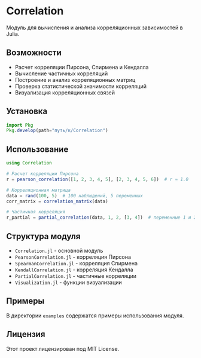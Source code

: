 # Correlation

Модуль для вычисления и анализа корреляционных зависимостей в Julia.

## Возможности

- Расчет корреляции Пирсона, Спирмена и Кендалла
- Вычисление частичных корреляций
- Построение и анализ корреляционных матриц
- Проверка статистической значимости корреляций
- Визуализация корреляционных связей

## Установка

```julia
import Pkg
Pkg.develop(path="путь/к/Correlation")
```

## Использование

```julia
using Correlation

# Расчет корреляции Пирсона
r = pearson_correlation([1, 2, 3, 4, 5], [2, 3, 4, 5, 6])  # r ≈ 1.0

# Корреляционная матрица
data = rand(100, 5)  # 100 наблюдений, 5 переменных
corr_matrix = correlation_matrix(data)

# Частичная корреляция
r_partial = partial_correlation(data, 1, 2, [3, 4])  # переменные 1 и 2 с контролем 3 и 4
```

## Структура модуля

- `Correlation.jl` - основной модуль
- `PearsonCorrelation.jl` - корреляция Пирсона
- `SpearmanCorrelation.jl` - корреляция Спирмена
- `KendallCorrelation.jl` - корреляция Кендалла
- `PartialCorrelation.jl` - частичные корреляции
- `Visualization.jl` - функции визуализации

## Примеры

В директории `examples` содержатся примеры использования модуля.

## Лицензия

Этот проект лицензирован под MIT License. 